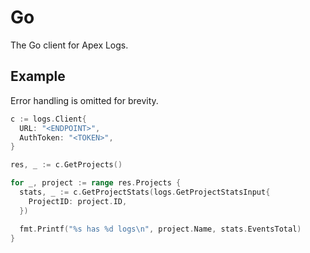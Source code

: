 
# Go

The Go client for Apex Logs.

## Example

Error handling is omitted for brevity.

```go
c := logs.Client{
  URL: "<ENDPOINT>",
  AuthToken: "<TOKEN>",
}

res, _ := c.GetProjects()

for _, project := range res.Projects {
  stats, _ := c.GetProjectStats(logs.GetProjectStatsInput{
    ProjectID: project.ID,
  })

  fmt.Printf("%s has %d logs\n", project.Name, stats.EventsTotal)
}
```

